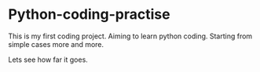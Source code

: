 # Python-coding-practise

This is my first coding project.
Aiming to learn python coding.
Starting from simple cases more and more.

Lets see how far it goes.
